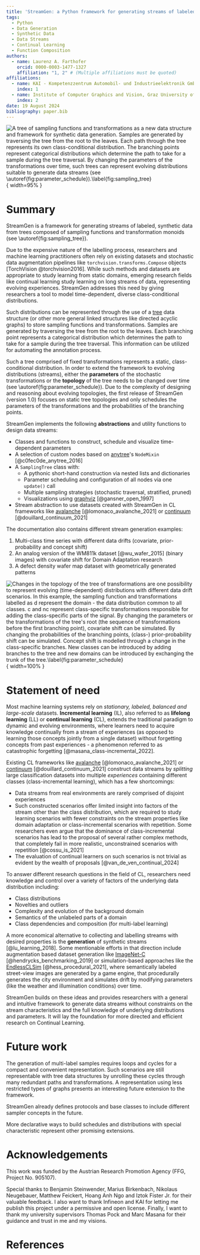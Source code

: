 ```yaml
---
title: 'StreamGen: a Python framework for generating streams of labeled data'
tags:
  - Python
  - Data Generation
  - Synthetic Data
  - Data Streams
  - Continual Learning
  - Function Composition
authors:
  - name: Laurenz A. Farthofer
    orcid: 0000-0003-1477-1327
    affiliation: "1, 2" # (Multiple affiliations must be quoted)
affiliations:
  - name: KAI - Kompetenzzentrum Automobil- und Industrieelektronik GmbH, Austria
    index: 1
  - name: Institute of Computer Graphics and Vision, Graz University of Technology, Austria
    index: 2
date: 19 August 2024
bibliography: paper.bib
---
```


![A tree of sampling functions and transformations as a new data structure and framework for synthetic data generation. Samples are generated by traversing the tree from the root to the leaves. Each path through the tree represents its own class-conditional distribution. The branching points represent categorical distributions which determine the path to take for a sample during the tree traversal. By changing the parameters of the transformations over time, such trees can represent evolving distributions suitable to generate data streams (see \autoref{fig:parameter_schedule}).\label{fig:sampling_tree}](images/sampling_tree.png){ width=95% }

# Summary

StreamGen is a framework for generating streams of labeled, synthetic data from trees composed of sampling functions and transformation monoids (see \autoref{fig:sampling_tree}).

Due to the expensive nature of the labelling process, researchers and machine learning practitioners often rely on existing datasets and stochastic data augmentation pipelines like `torchvision.transforms.Compose` objects [TorchVision @torchvision2016]. While such methods and datasets are appropriate to study learning from static domains, emerging research fields like continual learning study learning on long streams of data, representing evolving experiences. StreamGen addresses this need by giving researchers a tool to model time-dependent, diverse class-conditional distributions.

Such distributions can be represented through the use of a [tree](https://en.wikipedia.org/wiki/Tree_(data_structure)) data structure (or other more general linked structures like directed acyclic graphs) to store sampling functions and transformations. Samples are generated by traversing the tree from the root to the leaves. Each branching point represents a categorical distribution which determines the path to take for a sample during the tree traversal. This information can be utilized for automating the annotation process.

Such a tree comprised of fixed transformations represents a static, class-conditional distribution. In order to extend the framework to evolving distributions (streams), either the **parameters** of the stochastic transformations or the **topology** of the tree needs to be changed over time (see \autoref{fig:parameter_schedule}). Due to the complexity of designing and reasoning about evolving topologies, the first release of StreamGen (version 1.0) focuses on static tree topologies and only schedules the parameters of the transformations and the probabilities of the branching points.

StreamGen implements the following **abstractions** and utility functions to design data streams:

- Classes and functions to construct, schedule and visualize time-dependent parameters
- A selection of custom nodes based on [anytree](https://github.com/c0fec0de/anytree)'s `NodeMixin` [@c0fec0de_anytree_2016]
- A `SamplingTree` class with:
  - A pythonic short-hand construction via nested lists and dictionaries
  - Parameter scheduling and configuration of all nodes via one `update()` call
  - Multiple sampling strategies (stochastic traversal, stratified, pruned)
  - Visualizations using [graphviz](https://www.graphviz.org/) [@gansner_open_1997]
- Stream abstraction to use datasets created with StreamGen in CL frameworks like [avalanche](https://github.com/ContinualAI/avalanche) [@lomonaco_avalanche_2021] or [continuum](https://github.com/Continvvm/continuum) [@douillard_continuum_2021]

The documentation also contains different stream generation examples:

1. Multi-class time series with different data drifts (covariate, prior-probability and concept shift)
2. An analog version of the WM811k dataset [@wu_wafer_2015] (binary images) with covariate shift for Domain Adaptation research
3. A defect density wafer map dataset with geometrically generated patterns

![Changes in the topology of the tree of transformations are one possibility to represent evolving (time-dependent) distributions with different data drift scenarios. In this example, the sampling function and transformations labelled as $d$ represent the *domain* - the data distribution common to all classes. $c$ and $nc$ represent class-specific transformations responsible for adding the class-specific parts of the signal. By changing the parameters or the transformations of the tree's root (the sequence of transformations before the first branching point), **covariate shift** can be simulated. By changing the probabilities of the branching points, (class-) **prior-probability shift** can be simulated. Concept shift is modelled through a change in the class-specific branches. New classes can be introduced by adding branches to the tree and new domains can be introduced by exchanging the trunk of the tree.\label{fig:parameter_schedule}](images/data_drifts_by_topology_changes.png){ width=100% }

# Statement of need

Most machine learning systems rely on *stationary, labeled, balanced and large-scale* datasets.
**Incremental learning** (IL), also referred to as **lifelong learning** (LL) or **continual learning** (CL), extends the traditional paradigm to dynamic and evolving environments, where learners need to acquire knowledge continually from a stream of experiences (as opposed to learning those concepts jointly from a single dataset) without forgetting concepts from past experiences - a phenomenon referred to as catastrophic forgetting [@masana_class-incremental_2022].

Existing CL frameworks like [avalanche](https://github.com/ContinualAI/avalanche) [@lomonaco_avalanche_2021] or [continuum](https://github.com/Continvvm/continuum) [@douillard_continuum_2021] construct data streams by *splitting* large classification datasets into multiple *experiences* containing different classes (class-incremental learning), which has a few shortcomings:

- Data streams from real environments are rarely comprised of disjoint experiences
- Such constructed scenarios offer limited insight into factors of the stream other than the class distribution, which are required to study learning scenarios with fewer constraints on the stream properties like domain adaptation or class-incremental scenarios with repetition. Some researchers even argue that the dominance of class-incremental scenarios has lead to the proposal of several rather complex methods, that completely fail in more realistic, unconstrained scenarios with repetition [@cossu_is_2021]
- The evaluation of continual learners on such scenarios is not trivial as evident by the wealth of proposals [@van_de_ven_continual_2024]

To answer different research questions in the field of CL, researchers need knowledge and control over a variety of factors of the underlying data distribution including:

- Class distributions
- Novelties and outliers
- Complexity and evolution of the background domain
- Semantics of the unlabeled parts of a domain
- Class dependencies and composition (for multi-label learning)

A more economical alternative to collecting and labelling streams with desired properties is the **generation** of synthetic streams [@lu_learning_2018].
Some mentionable efforts in that direction include augmentation based dataset generation like [ImageNet-C](https://github.com/hendrycks/robustness) [@hendrycks_benchmarking_2019] or simulation-based approaches like the [EndlessCLSim](https://arxiv.org/abs/2106.02585) [@hess_procedural_2021], where semantically labeled street-view images are generated by a game engine, that procedurally generates the city environment and simulates drift by modifying parameters (like the weather and illumination conditions) over time.

StreamGen builds on these ideas and provides researchers with a general and intuitive framework to generate data streams without constraints on the stream characteristics and the full knowledge of underlying distributions and parameters. It will lay the foundation for more directed and efficient research on Continual Learning.

# Future work

The generation of multi-label samples requires loops and cycles for a compact and convenient representation. Such scenarios are still representable with tree data structures by unrolling these cycles through many redundant paths and transformations. A representation using less restricted types of graphs presents an interesting future extension to the framework.

StreamGen already defines protocols and base classes to include different sampler concepts in the future.

More declarative ways to build schedules and distributions with special characteristic represent other promising extensions.

# Acknowledgements

This work was funded by the Austrian Research Promotion Agency (FFG, Project No. 905107).

Special thanks to Benjamin Steinwender, Marius Birkenbach, Nikolaus Neugebauer, Matthew Feickert, Hoang Anh Ngo and Iztok Fister Jr. for their valuable feedback.
I also want to thank Infineon and KAI for letting me publish this project under a permissive and open license.
Finally, I want to thank my university supervisors Thomas Pock and Marc Masana for their guidance and trust in me and my visions.

# References
